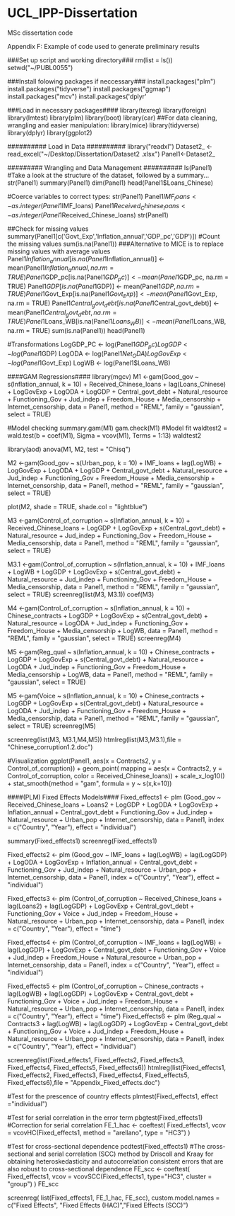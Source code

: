 # UCL_IPP-Dissertation
MSc dissertation code

Appendix F: Example of code used to generate preliminary results 

###Set up script and working directory###
rm(list = ls())
setwd("~/PUBL0055")

###Install folowing packages if neccessary###
install.packages("plm")
install.packages("tidyverse")
install.packages("ggmap")
install.packages("mcv")
install.packages('dplyr'

###Load in necessary packages####
library(texreg)
library(foreign)
library(lmtest)
library(plm)
library(boot)
library(car)
##For data cleaning, wrangling and easier manipulation:
library(mice)
library(tidyverse)
library(dplyr)
library(ggplot2)

########## Load in Data ##########
library("readxl")
Dataset2_ <- read_excel("~/Desktop/Dissertation/Dataset2 .xlsx")
Panel1<-Dataset2_

######### Wrangling and Data Management ##########
ls(Panel1)
#Take a look at the structure of the dataset, followed by a summary...
str(Panel1)
summary(Panel1)
dim(Panel1)
head(Panel1$Loans_Chinese)


#Coerce variables to correct types:
str(Panel1)
Panel1$IMF_loans <- as.integer(Panel1$IMF_loans)
Panel1$Received_Chinese_loans <- as.integer(Panel1$Received_Chinese_loans)
str(Panel1)

##Check for missing values
summary(Panel1[c('Govt_Exp','Inflation_annual','GDP_pc','GDP')])
#Count the missing values
sum(is.na(Panel1))
###Alternative to MICE is to replace missing values with average values
Panel1$Inflation_annual[is.na(Panel1$Inflation_annual)] <- mean(Panel1$Inflation_annual, na.rm = TRUE)
Panel1$GDP_pc[is.na(Panel1$GDP_pc)] <- mean(Panel1$GDP_pc, na.rm = TRUE)
Panel1$GDP[is.na(Panel1$GDP)] <- mean(Panel1$GDP, na.rm = TRUE)
Panel1$Govt_Exp[is.na(Panel1$Govt_Exp)] <- mean(Panel1$Govt_Exp, na.rm = TRUE)
Panel1$Central_govt_debt[is.na(Panel1$Central_govt_debt)] <- mean(Panel1$Central_govt_debt, na.rm = TRUE)
Panel1$Loans_WB[is.na(Panel1$Loans_WB)] <- mean(Panel1$Loans_WB, na.rm = TRUE)
sum(is.na(Panel1))
head(Panel1)

#Transformations
LogGDP_PC <- log(Panel1$GDP_pc)
LogGDP <- log(Panel1$GDP)
LogODA <- log(Panel1$Net_ODA)
LogGovExp <- log(Panel1$Govt_Exp)
LogWB <- log(Panel1$Loans_WB)


####GAM Regressions####
library(mgcv)
M1 <-gam(Good_gov ~ s(Inflation_annual, k = 10) 
         + Received_Chinese_loans
         + lag(Loans_Chinese)
         + LogGovExp
         + LogODA
         + LogGDP
         + Central_govt_debt
         + Natural_resource
         + Functioning_Gov
         + Jud_indep
         + Freedom_House
         + Media_censorship
         + Internet_censorship,
         data = Panel1,
         method = "REML", 
         family = "gaussian",
         select = TRUE)


#Model checking
summary.gam(M1)
gam.check(M1)
#Model fit
waldtest2 = wald.test(b = coef(M1), Sigma = vcov(M1), Terms = 1:13)
waldtest2

library(aod)
anova(M1, M2, test = "Chisq")

M2 <-gam(Good_gov ~ s(Urban_pop, k = 10) 
         + IMF_loans
         + lag(LogWB)
         + LogGovExp
         + LogODA
         + LogGDP
         + Central_govt_debt
         + Natural_resource
         + Jud_indep
         + Functioning_Gov 
         + Freedom_House
         + Media_censorship
         + Internet_censorship,
         data = Panel1,
         method = "REML", 
         family = "gaussian",
         select = TRUE)

plot(M2, shade = TRUE, shade.col = "lightblue")



M3 <-gam(Control_of_corruption ~ s(Inflation_annual, k = 10) 
         + Received_Chinese_loans
         + LogGDP 
         + LogGovExp
         + s(Central_govt_debt) 
         + Natural_resource
         + Jud_indep
         + Functioning_Gov 
         + Freedom_House
         + Media_censorship,
         data = Panel1,
         method = "REML", 
         family = "gaussian",
         select = TRUE)

M3.1 <-gam(Control_of_corruption ~ s(Inflation_annual, k = 10) 
           + IMF_loans
           + LogWB
           + LogGDP 
           + LogGovExp
           + s(Central_govt_debt) 
           + Natural_resource
           + Jud_indep
           + Functioning_Gov 
           + Freedom_House
           + Media_censorship,
           data = Panel1,
           method = "REML", 
           family = "gaussian",
           select = TRUE)
screenreg(list(M3, M3.1))
coef(M3)

M4 <-gam(Control_of_corruption ~ s(Inflation_annual, k = 10) 
         + Chinese_contracts
         + LogGDP 
         + LogGovExp
         + s(Central_govt_debt) 
         + Natural_resource
         + LogODA
         + Jud_indep
         + Functioning_Gov 
         + Freedom_House
         + Media_censorship
         + LogWB,
         data = Panel1,
         method = "REML", 
         family = "gaussian",
         select = TRUE)
screenreg(M4)












M5 <-gam(Reg_qual ~ s(Inflation_annual, k = 10) 
         + Chinese_contracts
         + LogGDP 
         + LogGovExp
         + s(Central_govt_debt) 
         + Natural_resource
         + LogODA
         + Jud_indep
         + Functioning_Gov 
         + Freedom_House
         + Media_censorship
         + LogWB,
         data = Panel1,
         method = "REML", 
         family = "gaussian",
         select = TRUE)

M5 <-gam(Voice ~ s(Inflation_annual, k = 10) 
         + Chinese_contracts
         + LogGDP 
         + LogGovExp
         + s(Central_govt_debt) 
         + Natural_resource
         + LogODA
         + Jud_indep
         + Functioning_Gov 
         + Freedom_House
         + Media_censorship,
         data = Panel1,
         method = "REML", 
         family = "gaussian",
         select = TRUE)
screenreg(M5)

screenreg(list(M3, M3.1,M4,M5))
htmlreg(list(M3,M3.1),file = "Chinese_corruption1.2.doc")

#Visualization 
ggplot(Panel1, aes(x = Contracts2, y = Control_of_corruption)) + 
  geom_point(
    mapping = aes(x = Contracts2, y = Control_of_corruption, color = Received_Chinese_loans)) +
  scale_x_log10() +
  stat_smooth(method = "gam", formula = y ~ s(x,k=10))


####(PLM) Fixed Effects Models####
Fixed_effects1 <- plm (Good_gov ~ Received_Chinese_loans
                       + Loans2
                       + LogGDP
                       + LogODA
                       + LogGovExp
                       + Inflation_annual
                       + Central_govt_debt
                       + Functioning_Gov
                       + Jud_indep
                       + Natural_resource
                       + Urban_pop
                       + Internet_censorship,
                       data = Panel1,
                       index = c("Country", "Year"),
                       effect = "individual")

summary(Fixed_effects1)
screenreg(Fixed_effects1)

Fixed_effects2 <- plm (Good_gov ~ IMF_loans
                       + lag(LogWB)
                       + lag(LogGDP)
                       + LogODA
                       + LogGovExp
                       + Inflation_annual
                       + Central_govt_debt
                       + Functioning_Gov
                       + Jud_indep
                       + Natural_resource
                       + Urban_pop
                       + Internet_censorship,
                       data = Panel1,
                       index = c("Country", "Year"),
                       effect = "individual")

Fixed_effects3 <- plm (Control_of_corruption ~ Received_Chinese_loans
                       + lag(Loans2)
                       + lag(LogGDP)
                       + LogGovExp
                       + Central_govt_debt
                       + Functioning_Gov
                       + Voice
                       + Jud_indep
                       + Freedom_House
                       + Natural_resource
                       + Urban_pop
                       + Internet_censorship,
                       data = Panel1,
                       index = c("Country", "Year"),
                       effect = "time")

Fixed_effects4 <- plm (Control_of_corruption ~ IMF_loans
                       + lag(LogWB)
                       + lag(LogGDP)
                       + LogGovExp
                       + Central_govt_debt
                       + Functioning_Gov
                       + Voice
                       + Jud_indep
                       + Freedom_House
                       + Natural_resource
                       + Urban_pop
                       + Internet_censorship,
                       data = Panel1,
                       index = c("Country", "Year"),
                       effect = "individual")













Fixed_effects5 <- plm (Control_of_corruption ~ Chinese_contracts
                       + lag(LogWB)
                       + lag(LogGDP)
                       + LogGovExp
                       + Central_govt_debt
                       + Functioning_Gov
                       + Voice
                       + Jud_indep
                       + Freedom_House
                       + Natural_resource
                       + Urban_pop
                       + Internet_censorship,
                       data = Panel1,
                       index = c("Country", "Year"),
                       effect = "time")
Fixed_effects6 <- plm (Reg_qual ~ Contracts3
                       + lag(LogWB)
                       + lag(LogGDP)
                       + LogGovExp
                       + Central_govt_debt
                       + Functioning_Gov
                       + Voice
                       + Jud_indep
                       + Freedom_House
                       + Natural_resource
                       + Urban_pop
                       + Internet_censorship,
                       data = Panel1,
                       index = c("Country", "Year"),
                       effect = "individual")

screenreg(list(Fixed_effects1, Fixed_effects2, Fixed_effects3, Fixed_effects4, Fixed_effects5, Fixed_effects6))
htmlreg(list(Fixed_effects1, Fixed_effects2, Fixed_effects3, Fixed_effects4, Fixed_effects5, Fixed_effects6),file = "Appendix_Fixed_effects.doc")

#Test for the prescence of country effects
plmtest(Fixed_effects1, effect ="individual")

#Test for serial correlation in the error term
pbgtest(Fixed_effects1)
#Correction for serial correlation 
FE_1_hac <- coeftest(
  Fixed_effects1, 
  vcov = vcovHC(Fixed_effects1, method = "arellano", type = "HC3")
)

#Test for cross-sectional dependence
pcdtest(Fixed_effects1)
#The cross-sectional and serial correlation (SCC) method by Driscoll and Kraay for obtaining heteroskedasticity and autocorrelation consistent errors that are also robust to cross-sectional dependence
FE_scc <- coeftest(
  Fixed_effects1,
  vcov = vcovSCC(Fixed_effects1, type="HC3", cluster = "group")
)
FE_scc

screenreg(
  list(Fixed_effects1, FE_1_hac, FE_scc),
  custom.model.names = c("Fixed Effects", "Fixed Effects (HAC)","Fixed Effects (SCC)")
